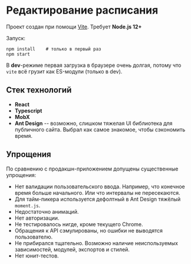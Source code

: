 # Редактирование расписания

Проект создан при помощи [Vite](https://vitejs.dev/). Требует **Node.js 12+**

Запуск:

```shell
npm install    # только в первый раз
npm start
```

В **dev**-режиме первая загрузка в браузере очень долгая, потому что `vite` всё грузит как ES-модули (только в dev).

## Стек технологий

- **React**
- **Typescript**
- **MobX**
- **Ant Design** -- возможно, слишком тяжелая UI библиотека для публичного сайта. Выбрал как самое знакомое, чтобы сэкономить время.

## Упрощения

По сравнению с продакшн-приложением допущены существенные упрощения:

- Нет валидации пользовательского ввода. Например, что конечное время больше начального. Или что интервалы не пересекаются.
- Для тайм-пикера используется дефолтный в Ant Design тяжёлый `moment.js`.
- Недостаточно анимаций.
- Нет авторизации.
- Не тестировалось нигде, кроме текущего Chrome.
- Обращения к API сэмулированы, но ошибки не выводятся пользователю.
- Не прибирался тщательно. Возможно наличие неиспользуемых зависимостей, модулей, экспортов и стилей.
- Нет юнит-тестов.

